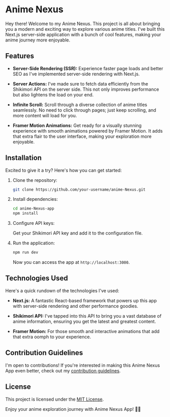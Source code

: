# Anime Nexus

Hey there! Welcome to my Anime Nexus. This project is all about bringing you a modern and exciting way to explore various anime titles. I've built this Next.js server-side application with a bunch of cool features, making your anime journey more enjoyable.

## Features

- **Server-Side Rendering (SSR):** Experience faster page loads and better SEO as I've implemented server-side rendering with Next.js.

- **Server Actions:** I've made sure to fetch data efficiently from the Shikimori API on the server side. This not only improves performance but also lightens the load on your end.

- **Infinite Scroll:** Scroll through a diverse collection of anime titles seamlessly. No need to click through pages; just keep scrolling, and more content will load for you.

- **Framer Motion Animations:** Get ready for a visually stunning experience with smooth animations powered by Framer Motion. It adds that extra flair to the user interface, making your exploration more enjoyable.

## Installation

Excited to give it a try? Here's how you can get started:

1. Clone the repository:

   ```bash
   git clone https://github.com/your-username/anime-Nexus.git
   ```

2. Install dependencies:

   ```bash
   cd anime-Nexus-app
   npm install
   ```

3. Configure API keys:

   Get your Shikimori API key and add it to the configuration file.

4. Run the application:

   ```bash
   npm run dev
   ```

   Now you can access the app at `http://localhost:3000`.

## Technologies Used

Here's a quick rundown of the technologies I've used:

- **Next.js:** A fantastic React-based framework that powers up this app with server-side rendering and other performance goodies.

- **Shikimori API:** I've tapped into this API to bring you a vast database of anime information, ensuring you get the latest and greatest content.

- **Framer Motion:** For those smooth and interactive animations that add that extra oomph to your experience.

## Contribution Guidelines

I'm open to contributions! If you're interested in making this Anime Nexus App even better, check out my [contribution guidelines](CONTRIBUTING.md).

## License

This project is licensed under the [MIT License](LICENSE).

Enjoy your anime exploration journey with Anime Nexus App! 🌟🎉